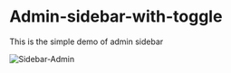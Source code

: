 # Admin-sidebar-with-toggle

This is the simple demo of admin sidebar

![Sidebar-Admin](https://user-images.githubusercontent.com/81368603/200551694-28d1dc89-1053-40eb-a941-299536e637f9.png)
